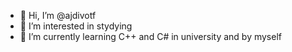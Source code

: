- 👋 Hi, I’m @ajdivotf
- 👀 I’m interested in stydying
- 🌱 I’m currently learning C++ and C# in university and by myself

<!---
ajdivotf/ajdivotf is a ✨ special ✨ repository because its `README.md` (this file) appears on your GitHub profile.
You can click the Preview link to take a look at your changes.
--->
